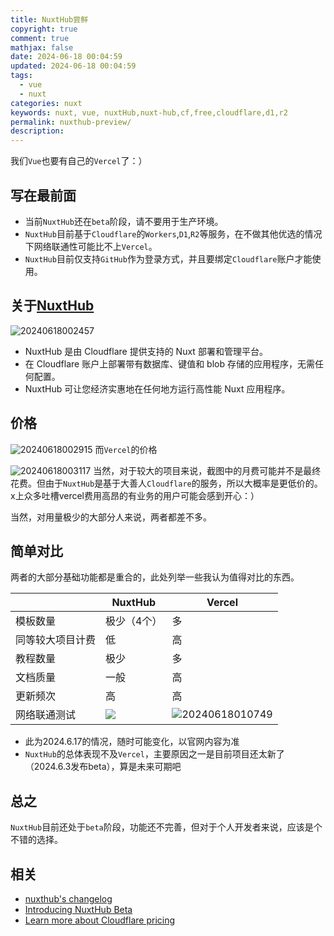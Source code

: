 ```yaml
---
title: NuxtHub尝鲜
copyright: true
comment: true
mathjax: false
date: 2024-06-18 00:04:59
updated: 2024-06-18 00:04:59
tags:
  - vue
  - nuxt
categories: nuxt
keywords: nuxt, vue, nuxtHub,nuxt-hub,cf,free,cloudflare,d1,r2
permalink: nuxthub-preview/
description:
---
```

我们`Vue`也要有自己的`Vercel`了：）

<!-- more -->
## 写在最前面

- 当前`NuxtHub`还在`beta`阶段，请不要用于生产环境。
- `NuxtHub`目前基于`Cloudflare`的`Workers`,`D1`,`R2`等服务，在不做其他优选的情况下网络联通性可能比不上`Vercel`。
- `NuxtHub`目前仅支持`GitHub`作为登录方式，并且要绑定`Cloudflare`账户才能使用。

## 关于[NuxtHub](https://hub.nuxt.com/)

![20240618002457](https://cdn.zyha.cn/blog/20240618002457.png?x-oss-process=style/blog)

- NuxtHub 是由 Cloudflare 提供支持的 Nuxt 部署和管理平台。
- 在 Cloudflare 账户上部署带有数据库、键值和 blob 存储的应用程序，无需任何配置。
- NuxtHub 可让您经济实惠地在任何地方运行高性能 Nuxt 应用程序。

## 价格

![20240618002915](https://cdn.zyha.cn/blog/20240618002915.png?x-oss-process=style/blog)
而`Vercel`的价格

![20240618003117](https://cdn.zyha.cn/blog/20240618003117.png?x-oss-process=style/blog)
当然，对于较大的项目来说，截图中的月费可能并不是最终花费。但由于`NuxtHub`是基于大善人`Cloudflare`的服务，所以大概率是更低价的。x上众多吐槽vercel费用高昂的有业务的用户可能会感到开心：）

当然，对用量极少的大部分人来说，两者都差不多。

## 简单对比

两者的大部分基础功能都是重合的，此处列举一些我认为值得对比的东西。

|          | NuxtHub                                                                   | Vercel                                                                                  |
| -------- | ------------------------------------------------------------------------- | --------------------------------------------------------------------------------------- |
| 模板数量     | 极少（4个）                                                                    | 多                                                                                       |
| 同等较大项目计费 | 低                                                                         | 高                                                                                       |
| 教程数量     | 极少                                                                        | 多                                                                                       |
| 文档质量     | 一般                                                                        | 高                                                                                       |
| 更新频次     | 高                                                                         | 高                                                                                       |
| 网络联通测试   | ![](https://cdn.zyha.cn/blog/20240618010910.png?x-oss-process=style/blog) | ![20240618010749](https://cdn.zyha.cn/blog/20240618010749.png?x-oss-process=style/blog) |

- 此为2024.6.17的情况，随时可能变化，以官网内容为准
- `NuxtHub`的总体表现不及`Vercel`，主要原因之一是目前项目还太新了（2024.6.3发布beta），算是未来可期吧

## 总之

`NuxtHub`目前还处于`beta`阶段，功能还不完善，但对于个人开发者来说，应该是个不错的选择。

## 相关

- [nuxthub's changelog](https://hub.nuxt.com/changelog)
- [Introducing NuxtHub Beta](https://hub.nuxt.com/blog/beta)
- [Learn more about Cloudflare pricing](https://www.cloudflare.com/plans/developer-platform/)
